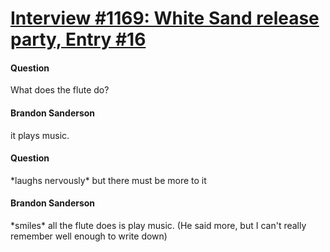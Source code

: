 # [Interview #1169: White Sand release party, Entry #16](https://www.theoryland.com/intvmain.php?i=1169#16)

#### Question

What does the flute do?

#### Brandon Sanderson

it plays music.

#### Question

\*laughs nervously\* but there must be more to it

#### Brandon Sanderson

\*smiles\* all the flute does is play music. (He said more, but I can't really remember well enough to write down)

